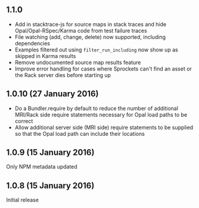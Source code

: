 ## 1.1.0

* Add in stacktrace-js for source maps in stack traces and hide Opal/Opal-RSpec/Karma code from test failure traces
* File watching (add, change, delete) now supported, including dependencies
* Examples filtered out using `filter_run_including` now show up as skipped in Karma results
* Remove undocumented source map results feature
* Improve error handling for cases where Sprockets can't find an asset or the Rack server dies before starting up

## 1.0.10 (27 January 2016)

* Do a Bundler.require by default to reduce the number of additional MRI/Rack side require statements necessary for Opal load paths to be correct
* Allow additional server side (MRI side) require statements to be supplied so that the Opal load path can include their
locations

## 1.0.9 (15 January 2016)

Only NPM metadata updated

## 1.0.8 (15 January 2016)

Initial release
